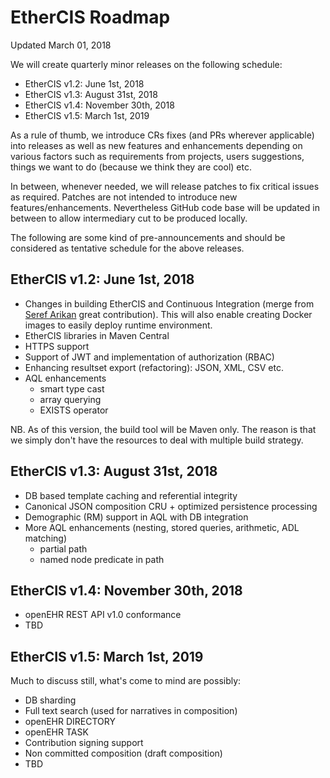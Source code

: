 # EtherCIS Roadmap #

Updated March 01, 2018

We will create quarterly minor releases on the following schedule:

- EtherCIS v1.2: June 1st, 2018
- EtherCIS v1.3: August 31st, 2018
- EtherCIS v1.4: November 30th, 2018
- EtherCIS v1.5: March 1st, 2019

As a rule of thumb, we introduce CRs fixes (and PRs wherever applicable) into releases as well as new features and enhancements depending on various factors such as requirements from projects, users suggestions, things we want to do (because we think they are cool) etc.

In between, whenever needed, we will release patches to fix critical issues as required. Patches are not intended to introduce new features/enhancements. Nevertheless GitHub code base will be updated in between to allow intermediary cut to be produced locally.  

The following are some kind of pre-announcements and should be considered as tentative schedule for the above releases.

## EtherCIS v1.2: June 1st, 2018

- Changes in building EtherCIS and Continuous Integration (merge from [Seref Arikan](https://github.com/serefarikan) great contribution). This will also enable creating Docker images to easily deploy runtime environment.
- EtherCIS libraries in Maven Central
- HTTPS support
- Support of JWT and implementation of authorization (RBAC)
- Enhancing resultset export (refactoring): JSON, XML, CSV etc.
- AQL enhancements
	- smart type cast
	- array querying
	- EXISTS operator

NB. As of this version, the build tool will be Maven only. The reason is that we simply don't have the resources to deal with multiple build strategy.

## EtherCIS v1.3: August 31st, 2018

- DB based template caching and referential integrity
- Canonical JSON composition CRU + optimized persistence processing
- Demographic (RM) support in AQL with DB integration
- More AQL enhancements (nesting, stored queries, arithmetic, ADL matching)
 	- partial path
	- named node predicate in path

## EtherCIS v1.4: November 30th, 2018

- openEHR REST API v1.0 conformance
- TBD

## EtherCIS v1.5: March 1st, 2019

Much to discuss still, what's come to mind are possibly:

- DB sharding
- Full text search (used for narratives in composition)
- openEHR DIRECTORY
- openEHR TASK
- Contribution signing support
- Non committed composition (draft composition)
- TBD
